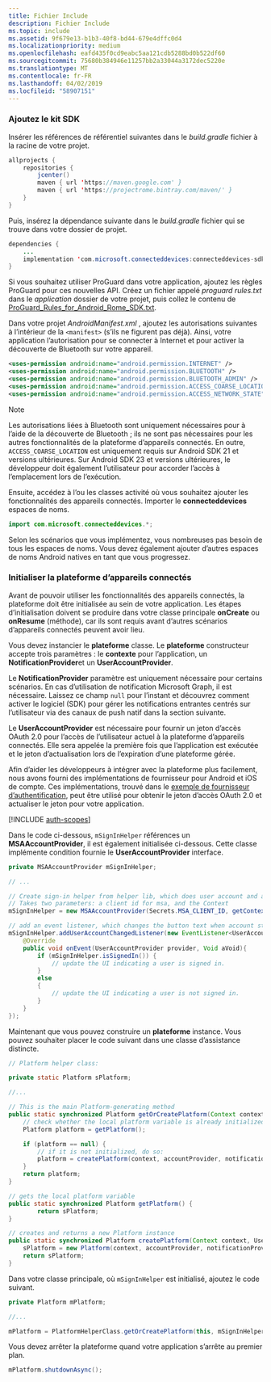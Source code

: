 ```yaml
---
title: Fichier Include
description: Fichier Include
ms.topic: include
ms.assetid: 9f679e13-b1b3-40f8-bd44-679e4dffc0d4
ms.localizationpriority: medium
ms.openlocfilehash: eafd435f0cd9eabc5aa121cdb5288bd0b522df60
ms.sourcegitcommit: 75680b384946e11257bb2a33044a3172dec5220e
ms.translationtype: MT
ms.contentlocale: fr-FR
ms.lasthandoff: 04/02/2019
ms.locfileid: "58907151"
---
```

### <a name="add-the-sdk"></a>Ajoutez le kit SDK

Insérer les références de référentiel suivantes dans le *build.gradle* fichier à la racine de votre projet.

```java
allprojects {
    repositories {
        jcenter()
        maven { url 'https://maven.google.com' }
        maven { url 'https://projectrome.bintray.com/maven/' }
    }
}
```
Puis, insérez la dépendance suivante dans le _build.gradle_ fichier qui se trouve dans votre dossier de projet.

```java
dependencies { 
    ...
    implementation 'com.microsoft.connecteddevices:connecteddevices-sdk:0.11.0'
}
```

Si vous souhaitez utiliser ProGuard dans votre application, ajoutez les règles ProGuard pour ces nouvelles API. Créez un fichier appelé *proguard rules.txt* dans le *application* dossier de votre projet, puis collez le contenu de [ProGuard_Rules_for_Android_Rome_SDK.txt](https://github.com/Microsoft/project-rome/blob/master/Android/ProGuard_Rules_for_Android_Rome_SDK.txt).

Dans votre projet *AndroidManifest.xml* , ajoutez les autorisations suivantes à l’intérieur de la `<manifest>` (s’ils ne figurent pas déjà). Ainsi, votre application l’autorisation pour se connecter à Internet et pour activer la découverte de Bluetooth sur votre appareil.

```xml
<uses-permission android:name="android.permission.INTERNET" />
<uses-permission android:name="android.permission.BLUETOOTH" />
<uses-permission android:name="android.permission.BLUETOOTH_ADMIN" />
<uses-permission android:name="android.permission.ACCESS_COARSE_LOCATION" />
<uses-permission android:name="android.permission.ACCESS_NETWORK_STATE" />
```

> [!NOTE]
> Les autorisations liées à Bluetooth sont uniquement nécessaires pour à l’aide de la découverte de Bluetooth ; ils ne sont pas nécessaires pour les autres fonctionnalités de la plateforme d’appareils connectés. En outre, `ACCESS_COARSE_LOCATION` est uniquement requis sur Android SDK 21 et versions ultérieures. Sur Android SDK 23 et versions ultérieures, le développeur doit également l’utilisateur pour accorder l’accès à l’emplacement lors de l’exécution.

Ensuite, accédez à l’ou les classes activité où vous souhaitez ajouter les fonctionnalités des appareils connectés. Importer le **connecteddevices** espaces de noms.

```java
import com.microsoft.connecteddevices.*;
```

Selon les scénarios que vous implémentez, vous nombreuses pas besoin de tous les espaces de noms. Vous devez également ajouter d’autres espaces de noms Android natives en tant que vous progressez.

### <a name="initialize-the-connected-devices-platform"></a>Initialiser la plateforme d’appareils connectés

Avant de pouvoir utiliser les fonctionnalités des appareils connectés, la plateforme doit être initialisée au sein de votre application. Les étapes d’initialisation doivent se produire dans votre classe principale **onCreate** ou **onResume** (méthode), car ils sont requis avant d’autres scénarios d’appareils connectés peuvent avoir lieu. 

Vous devez instancier le **plateforme** classe. Le **plateforme** constructeur accepte trois paramètres : le **contexte** pour l’application, un **NotificationProvider**et un **UserAccountProvider**.

Le **NotificationProvider** paramètre est uniquement nécessaire pour certains scénarios. En cas d’utilisation de notification Microsoft Graph, il est nécessaire. Laissez ce champ `null` pour l’instant et découvrez comment activer le logiciel (SDK) pour gérer les notifications entrantes centrés sur l’utilisateur via des canaux de push natif dans la section suivante.

Le **UserAccountProvider** est nécessaire pour fournir un jeton d’accès OAuth 2.0 pour l’accès de l’utilisateur actuel à la plateforme d’appareils connectés. Elle sera appelée la première fois que l’application est exécutée et le jeton d’actualisation lors de l’expiration d’une plateforme gérée. 

Afin d’aider les développeurs à intégrer avec la plateforme plus facilement, nous avons fourni des implémentations de fournisseur pour Android et iOS de compte. Ces implémentations, trouvé dans le [exemple de fournisseur d’authentification](https://github.com/Microsoft/project-rome/tree/master/Android/samples/account-provider-sample), peut être utilisé pour obtenir le jeton d’accès OAuth 2.0 et actualiser le jeton pour votre application.

[!INCLUDE [auth-scopes](../auth-scopes.md)]

Dans le code ci-dessous, `mSignInHelper` références un **MSAAccountProvider**, il est également initialisée ci-dessous. Cette classe implémente condition fournie le **UserAccountProvider** interface.

```java
private MSAAccountProvider mSignInHelper;

// ...

// Create sign-in helper from helper lib, which does user account and access token management for us
// Takes two parameters: a client id for msa, and the Context
mSignInHelper = new MSAAccountProvider(Secrets.MSA_CLIENT_ID, getContext());

// add an event listener, which changes the button text when account state changes
mSignInHelper.addUserAccountChangedListener(new EventListener<UserAccountProvider, Void>() {
    @Override
    public void onEvent(UserAccountProvider provider, Void aVoid){
        if (mSignInHelper.isSignedIn()) {
            // update the UI indicating a user is signed in.
        }
        else
        {
            // update the UI indicating a user is not signed in.
        }
    }
});
```

Maintenant que vous pouvez construire un **plateforme** instance. Vous pouvez souhaiter placer le code suivant dans une classe d’assistance distincte. 

```java
// Platform helper class:

private static Platform sPlatform;

//...

// This is the main Platform-generating method
public static synchronized Platform getOrCreatePlatform(Context context, UserAccountProvider accountProvider, NotificationProvider notificationProvider) {
    // check whether the local platform variable is already initialized.
    Platform platform = getPlatform();

    if (platform == null) {
        // if it is not initialized, do so:
        platform = createPlatform(context, accountProvider, notificationProvider);
    }
    return platform;
}

// gets the local platform variable
public static synchronized Platform getPlatform() {
        return sPlatform;
}

// creates and returns a new Platform instance
public static synchronized Platform createPlatform(Context context, UserAccountProvider accountProvider, NotificationProvider notificationProvider) {
    sPlatform = new Platform(context, accountProvider, notificationProvider);
    return sPlatform;
}
```
Dans votre classe principale, où `mSignInHelper` est initialisé, ajoutez le code suivant.

```java
private Platform mPlatform;

//...

mPlatform = PlatformHelperClass.getOrCreatePlatform(this, mSignInHelper, null);
```

Vous devez arrêter la plateforme quand votre application s’arrête au premier plan.

```Java
mPlatform.shutdownAsync();
```
